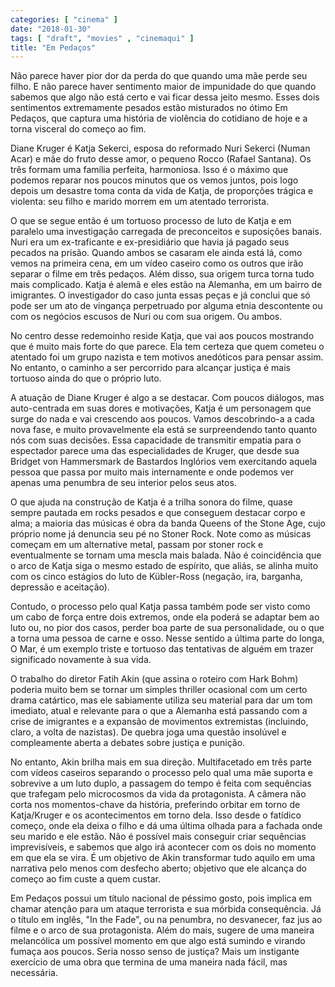```yaml
---
categories: [ "cinema" ]
date: "2018-01-30"
tags: [ "draft", "movies" , "cinemaqui" ]
title: "Em Pedaços"
---
```

Não parece haver pior dor da perda do que quando uma mãe perde seu
filho. E não parece haver sentimento maior de impunidade do que quando
sabemos que algo não está certo e vai ficar dessa jeito mesmo. Esses
dois sentimentos extremamente pesados estão misturados no ótimo Em
Pedaços, que captura uma história de violência do cotidiano de hoje
e a torna visceral do começo ao fim.

Diane Kruger é Katja Sekerci, esposa do reformado Nuri Sekerci (Numan
Acar) e mãe do fruto desse amor, o pequeno Rocco (Rafael Santana). Os
três formam uma família perfeita, harmoniosa. Isso é o máximo que
podemos reparar nos poucos minutos que os vemos juntos, pois logo depois
um desastre toma conta da vida de Katja, de proporções trágica e
violenta: seu filho e marido morrem em um atentado terrorista.

O que se segue então é um tortuoso processo de luto de Katja e em
paralelo uma investigação carregada de preconceitos e suposições
banais. Nuri era um ex-traficante e ex-presidiário que havia já pagado
seus pecados na prisão. Quando ambos se casaram ele ainda está lá,
como vemos na primeira cena, em um vídeo caseiro como os outros que
irão separar o filme em três pedaços. Além disso, sua origem turca
torna tudo mais complicado. Katja é alemã e eles estão na Alemanha,
em um bairro de imigrantes. O investigador do caso junta essas peças
e já conclui que só pode ser um ato de vingança perpetruado por
alguma etnia descontente ou com os negócios escusos de Nuri ou com sua
origem. Ou ambos.

No centro desse redemoinho reside Katja, que vai aos poucos mostrando
que é muito mais forte do que parece. Ela tem certeza que quem cometeu
o atentado foi um grupo nazista e tem motivos anedóticos para pensar
assim. No entanto, o caminho a ser percorrido para alcançar justiça
é mais tortuoso ainda do que o próprio luto.

A atuação de Diane Kruger é algo a se destacar. Com poucos diálogos,
mas auto-centrada em suas dores e motivações, Katja é um personagem
que surge do nada e vai crescendo aos poucos. Vamos descobrindo-a a
cada nova fase, e muito provavelmente ela está se surpreendendo tanto
quanto nós com suas decisões. Essa capacidade de transmitir empatia
para o espectador parece uma das especialidades de Kruger, que desde sua
Bridget von Hammersmark de Bastardos Inglórios vem exercitando aquela
pessoa que passa por muito mais internamente e onde podemos ver apenas
uma penumbra de seu interior pelos seus atos.

O que ajuda na construção de Katja é a trilha sonora do filme, quase
sempre pautada em rocks pesados e que conseguem destacar corpo e alma;
a maioria das músicas é obra da banda Queens of the Stone Age, cujo
próprio nome já denuncia seu pé no Stoner Rock. Note como as músicas
começam em um alternative metal, passam por stoner rock e eventualmente
se tornam uma mescla mais balada. Não é coincidência que o arco de
Katja siga o mesmo estado de espírito, que aliás, se alinha muito com
os cinco estágios do luto de Kübler-Ross (negação, ira, barganha,
depressão e aceitação).

Contudo, o processo pelo qual Katja passa também pode ser visto como
um cabo de força entre dois extremos, onde ela poderá se adaptar bem
ao luto ou, no pior dos casos, perder boa parte de sua personalidade,
ou o que a torna uma pessoa de carne e osso. Nesse sentido a última
parte do longa, O Mar, é um exemplo triste e tortuoso das tentativas
de alguém em trazer significado novamente à sua vida.

O trabalho do diretor Fatih Akin (que assina o roteiro com Hark Bohm)
poderia muito bem se tornar um simples thriller ocasional com um certo
drama catártico, mas ele sabiamente utiliza seu material para dar um tom
imediato, atual e relevante para o que a Alemanha está passando com a
crise de imigrantes e a expansão de movimentos extremistas (incluindo,
claro, a volta de nazistas). De quebra joga uma questão insolúvel e
compleamente aberta a debates sobre justiça e punição.

No entanto, Akin brilha mais em sua direção. Multifacetado em três
parte com vídeos caseiros separando o processo pelo qual uma mãe suporta
e sobrevive a um luto duplo, a passagem do tempo é feita com sequências
que trafegam pelo microcosmos da vida da protagonista. A câmera não
corta nos momentos-chave da história, preferindo orbitar em torno de
Katja/Kruger e os acontecimentos em torno dela. Isso desde o fatídico
começo, onde ela deixa o filho e dá uma última olhada para a fachada
onde seu marido e ele estão. Não é possível mais conseguir criar
sequências imprevisíveis, e sabemos que algo irá acontecer com os
dois no momento em que ela se vira. É um objetivo de Akin transformar
tudo aquilo em uma narrativa pelo menos com desfecho aberto; objetivo
que ele alcança do começo ao fim custe a quem custar.

Em Pedaços possui um título nacional de péssimo gosto, pois
implica em chamar atenção para um ataque terrorista e sua mórbida
consequência. Já o título em inglês, "In the Fade", ou na penumbra,
no desvanecer, faz jus ao filme e o arco de sua protagonista. Além do
mais, sugere de uma maneira melancólica um possível momento em que
algo está sumindo e virando fumaça aos poucos. Seria nosso senso de
justiça? Mais um instigante exercício de uma obra que termina de uma
maneira nada fácil, mas necessária.
